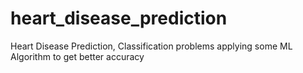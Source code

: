 # heart_disease_prediction
Heart Disease Prediction, Classification problems applying some ML Algorithm to get better accuracy
